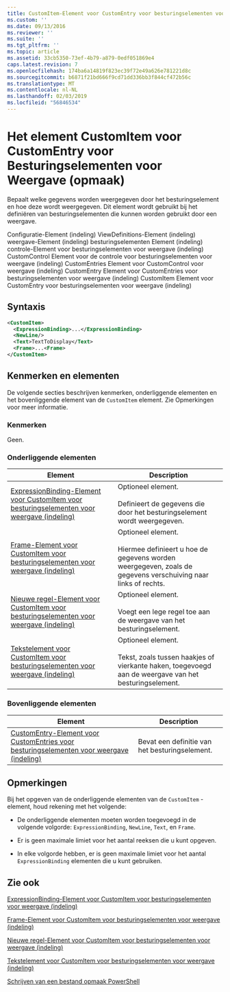 ```yaml
---
title: CustomItem-Element voor CustomEntry voor besturingselementen voor weergave (indeling) | Microsoft Docs
ms.custom: ''
ms.date: 09/13/2016
ms.reviewer: ''
ms.suite: ''
ms.tgt_pltfrm: ''
ms.topic: article
ms.assetid: 33cb5350-73ef-4b79-a879-0edf051869e4
caps.latest.revision: 7
ms.openlocfilehash: 174ba6a14819f823ec39f72e49a626e781221d8c
ms.sourcegitcommit: b6871f21bd666f9cd71dd336bb3f844cf472b56c
ms.translationtype: MT
ms.contentlocale: nl-NL
ms.lasthandoff: 02/03/2019
ms.locfileid: "56846534"
---
```

# <a name="customitem-element-for-customentry-for-controls-for-view-format"></a>Het element CustomItem voor CustomEntry voor Besturingselementen voor Weergave (opmaak)

Bepaalt welke gegevens worden weergegeven door het besturingselement en hoe deze wordt weergegeven. Dit element wordt gebruikt bij het definiëren van besturingselementen die kunnen worden gebruikt door een weergave.

Configuratie-Element (indeling) ViewDefinitions-Element (indeling) weergave-Element (indeling) besturingselementen Element (indeling) controle-Element voor besturingselementen voor weergave (indeling) CustomControl Element voor de controle voor besturingselementen voor weergave (indeling) CustomEntries Element voor CustomControl voor weergave (indeling) CustomEntry Element voor CustomEntries voor besturingselementen voor weergave (indeling) CustomItem Element voor CustomEntry voor besturingselementen voor weergave (indeling)

## <a name="syntax"></a>Syntaxis

```xml
<CustomItem>
  <ExpressionBinding>...</ExpressionBinding>
  <NewLine/>
  <Text>TextToDisplay</Text>
  <Frame>...<Frame>
</CustomItem>
```

## <a name="attributes-and-elements"></a>Kenmerken en elementen

De volgende secties beschrijven kenmerken, onderliggende elementen en het bovenliggende element van de `CustomItem` element. Zie Opmerkingen voor meer informatie.

### <a name="attributes"></a>Kenmerken

Geen.

### <a name="child-elements"></a>Onderliggende elementen

|Element|Description|
|-------------|-----------------|
|[ExpressionBinding-Element voor CustomItem voor besturingselementen voor weergave (indeling)](./expressionbinding-element-for-customitem-for-controls-for-view-format.md)|Optioneel element.<br /><br /> Definieert de gegevens die door het besturingselement wordt weergegeven.|
|[Frame-Element voor CustomItem voor besturingselementen voor weergave (indeling)](./frame-element-for-customitem-for-controls-for-view-format.md)|Optioneel element.<br /><br /> Hiermee definieert u hoe de gegevens worden weergegeven, zoals de gegevens verschuiving naar links of rechts.|
|[Nieuwe regel-Element voor CustomItem voor besturingselementen voor weergave (indeling)](./newline-element-for-customitem-for-controls-for-view-format.md)|Optioneel element.<br /><br /> Voegt een lege regel toe aan de weergave van het besturingselement.|
|[Tekstelement voor CustomItem voor besturingselementen voor weergave (indeling)](./text-element-for-customitem-for-controls-for-view-format.md)|Optioneel element.<br /><br /> Tekst, zoals tussen haakjes of vierkante haken, toegevoegd aan de weergave van het besturingselement.|

### <a name="parent-elements"></a>Bovenliggende elementen

|Element|Description|
|-------------|-----------------|
|[CustomEntry-Element voor CustomEntries voor besturingselementen voor weergave (indeling)](./customentry-element-for-customentries-for-controls-for-view-format.md)|Bevat een definitie van het besturingselement.|

## <a name="remarks"></a>Opmerkingen

Bij het opgeven van de onderliggende elementen van de `CustomItem` -element, houd rekening met het volgende:

- De onderliggende elementen moeten worden toegevoegd in de volgende volgorde: `ExpressionBinding`, `NewLine`, `Text`, en `Frame`.

- Er is geen maximale limiet voor het aantal reeksen die u kunt opgeven.

- In elke volgorde hebben, er is geen maximale limiet voor het aantal `ExpressionBinding` elementen die u kunt gebruiken.

## <a name="see-also"></a>Zie ook

[ExpressionBinding-Element voor CustomItem voor besturingselementen voor weergave (indeling)](./expressionbinding-element-for-customitem-for-controls-for-view-format.md)

[Frame-Element voor CustomItem voor besturingselementen voor weergave (indeling)](./frame-element-for-customitem-for-controls-for-view-format.md)

[Nieuwe regel-Element voor CustomItem voor besturingselementen voor weergave (indeling)](./newline-element-for-customitem-for-controls-for-view-format.md)

[Tekstelement voor CustomItem voor besturingselementen voor weergave (indeling)](./text-element-for-customitem-for-controls-for-view-format.md)

[Schrijven van een bestand opmaak PowerShell](./writing-a-powershell-formatting-file.md)
